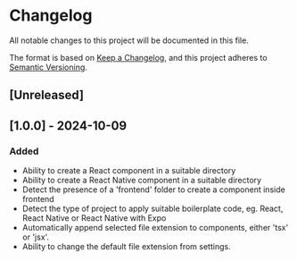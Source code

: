 # Changelog

All notable changes to this project will be documented in this file.

The format is based on [Keep a Changelog](https://keepachangelog.com/en/1.1.0/),
and this project adheres to [Semantic Versioning](https://semver.org/spec/v2.0.0.html).

## [Unreleased]

## [1.0.0] - 2024-10-09

### Added

- Ability to create a React component in a suitable directory
- Ability to create a React Native component in a suitable directory
- Detect the presence of a 'frontend' folder to create a component inside frontend
- Detect the type of project to apply suitable boilerplate code, eg. React, React Native or React Native with Expo
- Automatically append selected file extension to components, either 'tsx' or 'jsx'.
- Ability to change the default file extension from settings.



